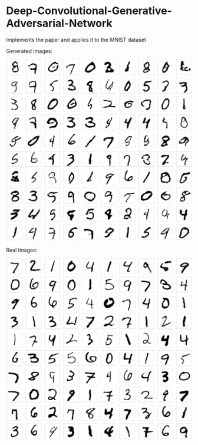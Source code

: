 # Deep-Convolutional-Generative-Adversarial-Network
 Implements the paper and applies it to the MNIST dataset
 
 Generated Images:
 
 ![Generated](generated.png)
 
 Real Images:
 
 ![Real](real.png)
